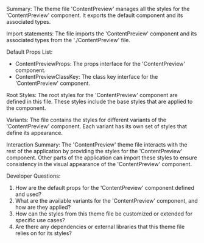 Summary:
The theme file 'ContentPreview' manages all the styles for the 'ContentPreview' component. It exports the default component and its associated types.

Import statements:
The file imports the 'ContentPreview' component and its associated types from the './ContentPreview' file.

Default Props List:
- ContentPreviewProps: The props interface for the 'ContentPreview' component.
- ContentPreviewClassKey: The class key interface for the 'ContentPreview' component.

Root Styles:
The root styles for the 'ContentPreview' component are defined in this file. These styles include the base styles that are applied to the component.

Variants:
The file contains the styles for different variants of the 'ContentPreview' component. Each variant has its own set of styles that define its appearance.

Interaction Summary:
The 'ContentPreview' theme file interacts with the rest of the application by providing the styles for the 'ContentPreview' component. Other parts of the application can import these styles to ensure consistency in the visual appearance of the 'ContentPreview' component.

Developer Questions:
1. How are the default props for the 'ContentPreview' component defined and used?
2. What are the available variants for the 'ContentPreview' component, and how are they applied?
3. How can the styles from this theme file be customized or extended for specific use cases?
4. Are there any dependencies or external libraries that this theme file relies on for its styles?